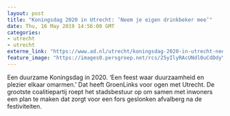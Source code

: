 ```yaml
---
layout: post
title: "Koningsdag 2020 in Utrecht: ‘Neem je eigen drinkbeker mee’"
date: Thu, 16 May 2019 14:56:00 GMT
categories: 
- utrecht 
- utrecht 
externe_link: "https://www.ad.nl/utrecht/koningsdag-2020-in-utrecht-neem-je-eigen-drinkbeker-mee~ab398479/"
feature_image: "https://images0.persgroep.net/rcs/25yIlyRAcUNdl0uCdDdyYfLe7p0/diocontent/146427422/_fitwidth/400/?appId=21791a8992982cd8da851550a453bd7f&quality=0.7"
---
```


Een duurzame Koningsdag in 2020. ‘Een feest waar duurzaamheid en plezier elkaar omarmen.’ Dat heeft GroenLinks voor ogen met Utrecht. De grootste coalitiepartij roept het stadsbestuur op om samen met inwoners een plan te maken dat zorgt voor een fors geslonken afvalberg na de festiviteiten.
